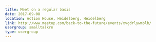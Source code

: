 ```yaml
---
title: Meet on a regular basis
date: 2017-09-08
location: Action House, Heidelberg, Heidelberg
link: http://www.meetup.com/back-to-the-future/events/xvgdrlywmblb/
usergroup: smalltalkrn
type: usergroup
---
```


